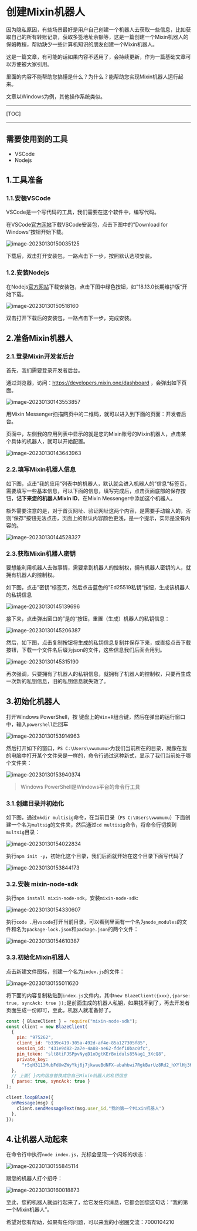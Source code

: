 # 创建Mixin机器人

因为隐私原因，有些场景最好是用户自己创建一个机器人去获取一些信息，比如获取自己的所有转账记录，获取多签地址余额等，这是一篇创建一个Mixin机器人的保姆教程，帮助缺少一些计算机知识的朋友创建一个Mixin机器人。

这是一篇文章，有可能的话如果内容不适用了，会持续更新，作为一篇基础文章可以方便被大家引用。

里面的内容不能帮助您搞懂是什么？为什么？能帮助您实现Mixin机器人运行起来。

文章以Windows为例，其他操作系统类似。

------

[TOC]

------

## 需要使用到的工具

* VSCode
* Nodejs

## 1.工具准备

### 1.1.安装VSCode

VSCode是一个写代码的工具，我们需要在这个软件中，编写代码。

在VSCode[官方网站](https://code.visualstudio.com/)下载VSCode安装包，点击下图中的”Download for Windows“按钮开始下载。

![image-20230130150035125](https://raw.githubusercontent.com/vwumumu/mixchat-docs/master/articles/create-mixin-bot/imgs/image-20230130150035125.png)

下载后，双击打开安装包，一路点击下一步，按照默认选项安装。

### 1.2.安装Nodejs

在Nodejs[官方网站](https://nodejs.org/zh-cn/)下载安装包，点击下图中绿色按钮，如”18.13.0长期维护版“开始下载。

![image-20230130150518160](https://raw.githubusercontent.com/vwumumu/mixchat-docs/master/articles/create-mixin-bot/imgs/image-20230130150518160.png)

双击打开下载后的安装包，一路点击下一步，完成安装。

## 2.准备Mixin机器人
### 2.1.登录Mixin开发者后台

首先，我们需要登录开发者后台。

通过浏览器，访问：https://developers.mixin.one/dashboard ，会弹出如下页面。

![image-20230130143553857](https://raw.githubusercontent.com/vwumumu/mixchat-docs/master/articles/create-mixin-bot/imgs/image-20230130143553857.png)

用Mixin Messenger扫描网页中的二维码，就可以进入到下面的页面：开发者后台。

页面中，左侧我的应用列表中显示的就是您的Mixin账号的Mixin机器人，点击某个具体的机器人，就可以开始配置。

![image-20230130143643963](https://raw.githubusercontent.com/vwumumu/mixchat-docs/master/articles/create-mixin-bot/imgs/image-20230130143643963.png)

### 2.2.填写Mixin机器人信息

如下图，点击”我的应用“列表中的机器人，默认就会进入机器人的”信息“标签页，需要填写一些基本信息，可以下面的信息，填写完成后，点击页面底部的保存按钮，**记下来您的机器人Mixin ID**，在Mixin Messenger中添加这个机器人。

额外需要注意的是，对于首页网址、验证网址这两个内容，是需要手动输入的，否则“保存”按钮无法点击，页面上的默认内容颜色更浅，是一个提示，实际是没有内容的。

![image-20230130144528327](https://raw.githubusercontent.com/vwumumu/mixchat-docs/master/articles/create-mixin-bot/imgs/image-20230130144528327.png)

### 2.3.获取Mixin机器人密钥

要想能利用机器人去做事情，需要拿到机器人的控制权，拥有机器人密钥的人，就拥有机器人的控制权。

如下图，点击”密钥“标签页，然后点击蓝色的”Ed25519私钥“按钮，生成该机器人的私钥信息

![image-20230130145139696](https://raw.githubusercontent.com/vwumumu/mixchat-docs/master/articles/create-mixin-bot/imgs/image-20230130145139696.png)

接下来，点击弹出窗口的”是的“按钮，重置（生成）机器人的私钥信息：

![image-20230130145206387](https://raw.githubusercontent.com/vwumumu/mixchat-docs/master/articles/create-mixin-bot/imgs/image-20230130145206387.png)

然后，如下图，点击复制按钮将生成的私钥信息复制并保存下来，或直接点击下载按钮，下载一个文件名后缀为json的文件，这些信息我们后面会用到。

![image-20230130145315190](https://raw.githubusercontent.com/vwumumu/mixchat-docs/master/articles/create-mixin-bot/imgs/image-20230130145315190.png)

再次强调，只要拥有了机器人的私钥信息，就拥有了机器人的控制权，只要再生成一次新的私钥信息，旧的私钥信息就失效了。

## 3.初始化机器人

打开Windows PowerShell，按 键盘上的`Win`+`R`组合键，然后在弹出的运行窗口中，输入`powershell`后回车

![image-20230130153914963](https://raw.githubusercontent.com/vwumumu/mixchat-docs/master/articles/create-mixin-bot/imgs/image-20230130153914963.png)

然后打开如下的窗口，`PS C:\Users\vwumumu>`为我们当前所在的目录，就像在我的电脑中打开某个文件夹是一样的，命令行通过这种新式，显示了我们当前处于哪个文件夹：

![image-20230130153940374](https://raw.githubusercontent.com/vwumumu/mixchat-docs/master/articles/create-mixin-bot/imgs/image-20230130153940374.png)

> Windows PowerShell是Windows平台的命令行工具

### 3.1.创建目录并初始化

如下图，通过`mkdir multisig`命令，在当前目录（`PS C:\Users\vwumumu`）下面创建一个名为`multsig`的文件夹，然后通过`cd multisig`命令，将命令行切换到`multsig`目录：

![image-20230130154022834](https://raw.githubusercontent.com/vwumumu/mixchat-docs/master/articles/create-mixin-bot/imgs/image-20230130154022834.png)

执行`npm init -y`，初始化这个目录，我们后面就开始在这个目录下面写代码了

![image-20230130153844173](https://raw.githubusercontent.com/vwumumu/mixchat-docs/master/articles/create-mixin-bot/imgs/image-20230130153844173.png)

### 3.2.安装 mixin-node-sdk

执行`npm install mixin-node-sdk`，安装`mixin-node-sdk`:

![image-20230130154330607](https://raw.githubusercontent.com/vwumumu/mixchat-docs/master/articles/create-mixin-bot/imgs/image-20230130154330607.png)

执行`code .`用`vscode`打开当前目录，可以看到里面有一个名为`node_modules`的文件和名为`package-lock.json`和`package.json`的两个文件：

![image-20230130154610387](https://raw.githubusercontent.com/vwumumu/mixchat-docs/master/articles/create-mixin-bot/imgs/image-20230130154610387.png)

### 3.3.初始化Mixin机器人

点击新建文件图标，创建一个名为`index.js`的文件：

![image-20230130155011620](https://raw.githubusercontent.com/vwumumu/mixchat-docs/master/articles/create-mixin-bot/imgs/image-20230130155011620.png)

将下面的内容复制粘贴到`index.js`文件内，其中`new BlazeClient({xxx},{parse: true, syncAck: true });`是前面生成的机器人私钥，如果找不到了，再去开发者页面生成一份即可，至此，机器人就准备好了。

```js
const { BlazeClient } = require("mixin-node-sdk");
const client = new BlazeClient(
  {
    pin: "975262",
    client_id: "b339c419-305a-492d-af4e-85a127305f85",
    session_id: "431e9d82-2a7e-4a88-ae62-fdef10bac0fc",
    pin_token: "slt8tiFJSPpvNyqD1oDgtKErBxiduls85Nag1_3XcQ8",
    private_key:
      "r5qH3113MubFdUwZWyYkj6j7jkwaeBdNFX-abahbwi7RgkBarUz8Rd2_hXYlHj3KglFItT-qpfTRAhhyvZS6Sg",
  },
  // 上面{ }内的信息替换成您自己Mixin机器人的私钥信息
  { parse: true, syncAck: true }
);

client.loopBlaze({
  onMessage(msg) {
    client.sendMessageText(msg.user_id,"我的第一个Mixin机器人")
  },
});
```

## 4.让机器人动起来

在命令行中执行`node index.js`，光标会呈现一个闪烁的状态：

![image-20230130155845114](https://raw.githubusercontent.com/vwumumu/mixchat-docs/master/articles/create-mixin-bot/imgs/image-20230130155845114.png)

跟您的机器人打个招呼：

![image-20230130160018873](https://raw.githubusercontent.com/vwumumu/mixchat-docs/master/articles/create-mixin-bot/imgs/image-20230130160018873.png)

至此，您的机器人就运行起来了，给它发任何消息，它都会回您这句话：“我的第一个Mixin机器人”。

希望对您有帮助，如果有任何问题，可以来我的小密圈交流：7000104210

